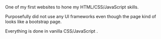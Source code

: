 One of my first websites to hone my HTML/CSS/JavaScript skills.

Purposefully did not use any UI frameworks even though the page kind of looks like a bootstrap page.

Everything is done in vanilla CSS/JavaScript .
